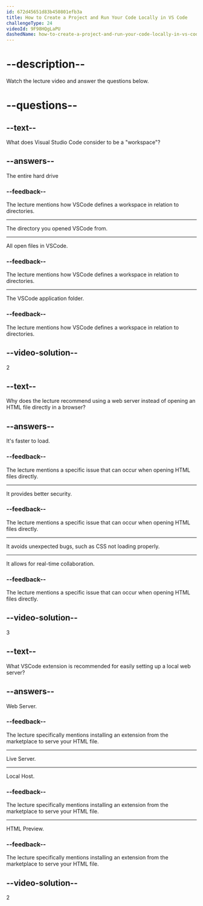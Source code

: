 ```yaml
---
id: 672d45651d83b450801efb3a
title: How to Create a Project and Run Your Code Locally in VS Code
challengeType: 24
videoId: 9F98HQgLaPU
dashedName: how-to-create-a-project-and-run-your-code-locally-in-vs-code
---
```


# --description--

Watch the lecture video and answer the questions below.

# --questions--

## --text--

What does Visual Studio Code consider to be a "workspace"?

## --answers--

The entire hard drive

### --feedback--

The lecture mentions how VSCode defines a workspace in relation to directories.

---

The directory you opened VSCode from.

---

All open files in VSCode.

### --feedback--

The lecture mentions how VSCode defines a workspace in relation to directories.

---

The VSCode application folder.

### --feedback--

The lecture mentions how VSCode defines a workspace in relation to directories.

## --video-solution--

2

## --text--

Why does the lecture recommend using a web server instead of opening an HTML file directly in a browser?

## --answers--

It's faster to load.

### --feedback--

The lecture mentions a specific issue that can occur when opening HTML files directly.

---

It provides better security.

### --feedback--

The lecture mentions a specific issue that can occur when opening HTML files directly.

---

It avoids unexpected bugs, such as CSS not loading properly.

---

It allows for real-time collaboration.

### --feedback--

The lecture mentions a specific issue that can occur when opening HTML files directly.

## --video-solution--

3

## --text--

What VSCode extension is recommended for easily setting up a local web server?

## --answers--

Web Server.

### --feedback--

The lecture specifically mentions installing an extension from the marketplace to serve your HTML file.

---

Live Server.

---

Local Host.

### --feedback--

The lecture specifically mentions installing an extension from the marketplace to serve your HTML file.

---

HTML Preview.

### --feedback--

The lecture specifically mentions installing an extension from the marketplace to serve your HTML file.

## --video-solution--

2
